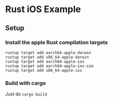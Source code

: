 # Rust iOS Example

## Setup

### Install the apple Rust compilation targets

```console
rustup target add aarch64-apple-darwin
rustup target add x86_64-apple-darwin
rustup target add aarch64-apple-ios
rustup target add aarch64-apple-ios-sim
rustup target add x86_64-apple-ios

```

### Build with cargo

Just do `cargo build`
